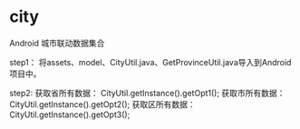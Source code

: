 # city
Android 城市联动数据集合

step1：
  将assets、model、CityUtil.java、GetProvinceUtil.java导入到Android项目中。
  
step2:
  获取省所有数据：
    CityUtil.getInstance().getOpt1();
  获取市所有数据：
    CityUtil.getInstance().getOpt2();
  获取区所有数据：
    CityUtil.getInstance().getOpt3();
    
